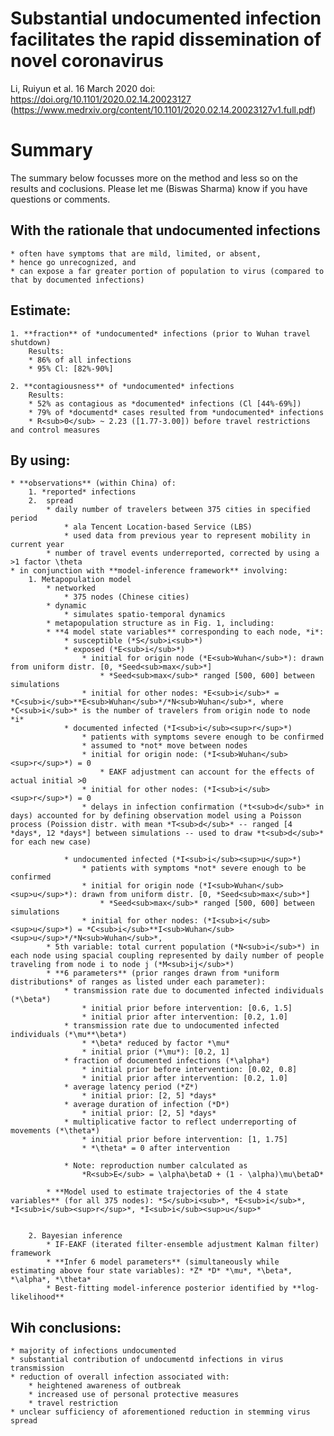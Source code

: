 # Substantial undocumented infection facilitates the rapid dissemination of novel coronavirus
Li, Ruiyun et al.
16 March 2020
doi: https://doi.org/10.1101/2020.02.14.20023127
(https://www.medrxiv.org/content/10.1101/2020.02.14.20023127v1.full.pdf)

# Summary
The summary below focusses more on the method and less so on the results and coclusions. Please let me (Biswas Sharma) know if you have questions or comments.

## With the rationale that undocumented infections 
	* often have symptoms that are mild, limited, or absent,
	* hence go unrecognized, and 	
	* can expose a far greater portion of population to virus (compared to that by documented infections)

## Estimate:
	1. **fraction** of *undocumented* infections (prior to Wuhan travel shutdown)
		Results:
		* 86% of all infections
		* 95% Cl: [82%-90%]
		
	2. **contagiousness** of *undocumented* infections
		Results:
		* 52% as contagious as *documented* infections (Cl [44%-69%])
		* 79% of *documentd* cases resulted from *undocumented* infections
		* R<sub>0</sub> ~ 2.23 ([1.77-3.00]) before travel restrictions and control measures

	
## By using:
	* **observations** (within China) of:
		1. *reported* infections 
		2.  spread
			* daily number of travelers between 375 cities in specified period
				* ala Tencent Location-based Service (LBS)
				* used data from previous year to represent mobility in current year
			* number of travel events underreported, corrected by using a >1 factor \theta 
	* in conjunction with **model-inference framework** involving:
		1. Metapopulation model
			* networked
				* 375 nodes (Chinese cities)
			* dynamic
				* simulates spatio-temporal dynamics
			* metapopulation structure as in Fig. 1, including:
			* **4 model state variables** corresponding to each node, *i*:
				* susceptible (*S</sub>i<sub>*)
				* exposed (*E<sub>i</sub>*)
					* initial for origin node (*E<sub>Wuhan</sub>*): drawn from uniform distr. [0, *Seed<sub>max</sub>*]
						* *Seed<sub>max</sub>* ranged [500, 600] between simulations
					* initial for other nodes: *E<sub>i</sub>* = *C<sub>i</sub>**E<sub>Wuhan</sub>*/*N<sub>Wuhan</sub>*, where *C<sub>i</sub>* is the number of travelers from origin node to node *i*
				* documented infected (*I<sub>i</sub><sup>r</sup>*)
					* patients with symptoms severe enough to be confirmed
					* assumed to *not* move between nodes
					* initial for origin node: (*I<sub>Wuhan</sub><sup>r</sup>*) = 0
						* EAKF adjustment can account for the effects of actual initial >0
					* initial for other nodes: (*I<sub>i</sub><sup>r</sup>*) = 0
					* delays in infection confirmation (*t<sub>d</sub>* in days) accounted for by defining observation model using a Poisson process (Poission distr. with mean *T<sub>d</sub>* -- ranged [4 *days*, 12 *days*] between simulations -- used to draw *t<sub>d</sub>* for each new case)

				* undocumented infected (*I<sub>i</sub><sup>u</sup>*)
					* patients with symptoms *not* severe enough to be confirmed
					* initial for origin node (*I<sub>Wuhan</sub><sup>u</sup>*): drawn from uniform distr. [0, *Seed<sub>max</sub>*]
						* *Seed<sub>max</sub>* ranged [500, 600] between simulations
					* initial for other nodes: (*I<sub>i</sub><sup>u</sup>*) = *C<sub>i</sub>**I<sub>Wuhan</sub><sup>u</sup>*/*N<sub>Wuhan</sub>*,
			* 5th variable: total current population (*N<sub>i</sub>*) in each node using spacial coupling represented by daily number of people traveling from node i to node j (*M<sub>ij</sub>*)
			* **6 parameters** (prior ranges drawn from *uniform distributions* of ranges as listed under each parameter):
				* transmission rate due to documented infected individuals (*\beta*)
					* initial prior before intervention: [0.6, 1.5]
					* initial prior after intervention: [0.2, 1.0]
				* transmission rate due to undocumented infected individuals (*\mu**\beta*)
					* *\beta* reduced by factor *\mu*
					* initial prior (*\mu*): [0.2, 1]
				* fraction of documented infections (*\alpha*)
					* initial prior before intervention: [0.02, 0.8]
					* initial prior after intervention: [0.2, 1.0]
				* average latency period (*Z*)
					* initial prior: [2, 5] *days*
				* average duration of infection (*D*)
					* initial prior: [2, 5] *days*
				* multiplicative factor to reflect underreporting of movements (*\theta*)
					* initial prior before intervention: [1, 1.75]
					* *\theta* = 0 after intervention
				
				* Note: reproduction number calculated as
					*R<sub>E</sub> = \alpha\betaD + (1 - \alpha)\mu\betaD*
				
			* **Model used to estimate trajectories of the 4 state variables** (for all 375 nodes): *S</sub>i<sub>*, *E<sub>i</sub>*, *I<sub>i</sub><sup>r</sup>*, *I<sub>i</sub><sup>u</sup>*
			
							
		2. Bayesian inference
			* IF-EAKF (iterated filter-ensemble adjustment Kalman filter) framework
			* **Infer 6 model parameters** (simultaneously while estimating above four state variables): *Z* *D* *\mu*, *\beta*, *\alpha*, *\theta*
			* Best-fitting model-inference posterior identified by **log-likelihood**
				

		
## Wih conclusions:
	* majority of infections undocumented
	* substantial contribution of undocumentd infections in virus transmission
	* reduction of overall infection associated with:
		* heightened awareness of outbreak
		* increased use of personal protective measures
		* travel restriction
	* unclear sufficiency of aforementioned reduction in stemming virus spread


